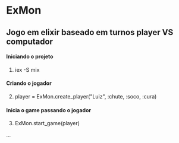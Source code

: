 # ExMon

## Jogo em elixir baseado em turnos player VS computador

#### Iniciando o projeto
1. iex -S mix

#### Criando o jogador
2. player = ExMon.create_player("Luiz", :chute, :soco, :cura)

#### Inicia o game passando o jogador
3. ExMon.start_game(player)

...
